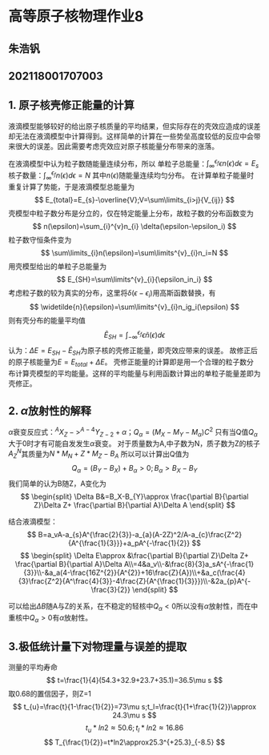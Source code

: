 # 高等原子核物理作业8
## 朱浩钒
## **202118001707003**
## 1. 原子核壳修正能量的计算
液滴模型能够较好的给出原子核质量的平均结果，但实际存在的壳效应造成的误差却无法在液滴模型中计算得到。这样简单的计算在一些势垒高度较低的反应中会带来很大的误差。因此需要考虑壳效应对原子核能量分布带来的涨落。

在液滴模型中认为粒子数随能量连续分布，所以
		单粒子总能量：$\int^{\epsilon_{f}}_{\infty}{\epsilon n(\epsilon)d\epsilon}=E_{s}$
				核子数量：$\int^{\epsilon_{f}}_{\infty}{n(\epsilon)d\epsilon}=N$ 
其中$n(\epsilon)$随能量连续均匀分布。
在计算单粒子能量时重复计算了势能，于是液滴模型总能量为
$$
E_{total}=E_{s}-\overline{V};V=\sum\limits_{i>j}{V_{ij}}
$$
壳模型中粒子数分布是分立的，仅在特定能量上分布，故粒子数的分布函数变为
$$
n(\epsilon)=\sum_{i}^{v}n_{i} \delta(\epsilon-\epsilon_i)
$$
粒子数守恒条件变为
$$
\sum\limits_{i}n(\epsilon)=\sum\limits^{v}_{i}n_i=N
$$
用壳模型给出的单粒子总能量为
$$
E_{SH}=\sum\limits^{v}_{i}{\epsilon_in_i}
$$
考虑粒子数的较为真实的分布，这里将$\delta({\epsilon-\epsilon_i})$用高斯函数替换，有
$$
\widetilde{n}(\epsilon)=\sum\limits^{v}_{i}n_ig_i(\epsilon)
$$
则有壳分布的能量平均值
$$
\widetilde{E}_{SH}=\int_{-\infty}^{\epsilon_f}\epsilon\widetilde{n}(\epsilon)d\epsilon
$$
认为：$\Delta E=E_{SH}-\widetilde{E}_{SH}$为原子核的壳修正能量，即壳效应带来的误差。
故修正后的原子核能量为$E=E_{total}+\Delta E$。
壳修正能量的计算即是用一个合理的粒子数分布计算壳模型的平均能量。这样的平均能量与利用函数计算出的单粒子能量差即为壳修正。
## 2. $\alpha$放射性的解释
$\alpha$衰变反应式：$^{A}X_{Z}->^{A-4}Y_{Z-2}+\alpha ；Q_{\alpha}=(M_X-M_Y-M_{\alpha})C^2$
只有当Q值$Q_\alpha$ 大于0时才有可能自发发生$\alpha$衰变。
对于质量数为A,中子数为N，质子数为Z的核子$A_{Z}^{N}$其质量为$N*M_N+Z*M_Z-B_A$
所以可以计算出Q值为
$$
Q_\alpha=(B_Y-B_X)+B_{\alpha}>0;B_{\alpha}>B_X-B_Y
$$
我们简单的认为B随Z，A变化为
$$
\begin{split}
	\Delta B&=B_X-B_{Y}\approx  \frac{\partial B}{\partial Z}\Delta Z+ \frac{\partial B}{\partial A}\Delta A
\end{split}
$$

结合液滴模型：
$$
B=a_vA-a_{s}A^{\frac{2}{3}}-a_{a}(A-2Z)^2/A-a_{c}\frac{Z^2}{A^{\frac{1}{3}}}+a_pA^{-\frac{1}{2}}
$$
$$
\begin{split}
	\Delta E\approx &\frac{\partial B}{\partial Z}\Delta Z+ \frac{\partial B}{\partial A}\Delta A\\=4&a_v\\-&\frac{8}{3}a_sA^{-\frac{1}{3}}\\-&a_a(4-\frac{16Z^{2}}{A^{2}}+16\frac{Z}{A})\\+&a_c(\frac{4}{3}\frac{Z^2}{A^\frac{4}{3}}-4\frac{Z}{A^{\frac{1}{3}}})\\-&2a_{p}A^{-\frac{3}{2}}
\end{split}
$$

可以给出$\Delta B$随A与Z的关系，在不稳定的轻核中$Q_\alpha<0$所以没有$\alpha$放射性，而在中重核中$Q_{\alpha}>0$有$\alpha$放射性。
## 3.极低统计量下对物理量与误差的提取
测量的平均寿命
$$
t=\frac{1}{4}(54.3+32.9+23.7+35.1)=36.5\mu s
$$
取0.68的置信因子，则Z=1
$$
t_{u}=\frac{t}{1-\frac{1}{2}}=73\mu s;t_l=\frac{t}{1+\frac{1}{2}}\approx 24.3\mu s
$$
$$
t_u*ln2\approx50.6;t_l*ln2\approx16.86
$$
$$
T_{\frac{1}{2}}=t*ln2\approx25.3^{+25.3}_{-8.5}
$$

